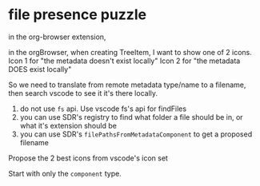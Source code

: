 # file presence puzzle

in the org-browser extension,

in the orgBrowser, when creating TreeItem, I want to show one of 2 icons.
Icon 1 for "the metadata doesn't exist locally"
Icon 2 for "the metadata DOES exist locally"

So we need to translate from remote metadata type/name to a filename, then search vscode to see it it's there locally.

1. do not use `fs` api. Use vscode fs's api for findFiles
2. you can use SDR's registry to find what folder a file should be in, or what it's extension should be
3. you can use SDR's `filePathsFromMetadataComponent` to get a proposed filename

Propose the 2 best icons from vscode's icon set

Start with only the `component` type.
